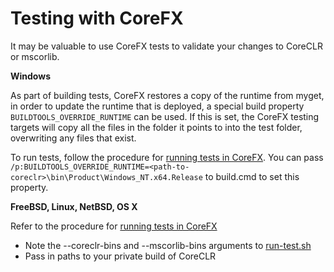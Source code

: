 Testing with CoreFX
===================

It may be valuable to use CoreFX tests to validate your changes to CoreCLR or mscorlib.

**Windows**

As part of building tests, CoreFX restores a copy of the runtime from myget, in order to update the runtime that is deployed, a special build property `BUILDTOOLS_OVERRIDE_RUNTIME` can be used. If this is set, the CoreFX testing targets will copy all the files in the folder it points to into the test folder, overwriting any files that exist.

To run tests, follow the procedure for [running tests in CoreFX](https://github.com/dotnet/corefx/blob/master/Documentation/building/windows-instructions.md). You can pass `/p:BUILDTOOLS_OVERRIDE_RUNTIME=<path-to-coreclr>\bin\Product\Windows_NT.x64.Release` to build.cmd to set this property.

**FreeBSD, Linux, NetBSD, OS X**

Refer to the procedure for [running tests in CoreFX](https://github.com/dotnet/corefx/blob/master/Documentation/building/cross-platform-testing.md)
- Note the --coreclr-bins and --mscorlib-bins arguments to [run-test.sh](https://github.com/dotnet/corefx/blob/master/run-test.sh)
- Pass in paths to your private build of CoreCLR
